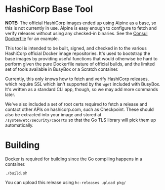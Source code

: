# HashiCorp Base Tool

**NOTE:** The official HashiCorp images ended up using Alpine as a base, so this is not currently in use. Alpine is easy enough to configure to fetch and verify releases without using any checked-in binaries. See the [Consul Dockerfile](https://github.com/hashicorp/docker-consul/blob/master/0.X/Dockerfile) for an example.

This tool is intended to be built, signed, and checked in to the various
HashiCorp official Docker image repositories. It's used to bootstrap the
base images by providing useful functions that would otherwise be hard to
perform given the pure Dockerfile nature of official builds, and the limited
set of tools available in BusyBox or a Scratch container.

Currently, this only knows how to fetch and verify HashiCorp releases, which
require SSL which isn't supported by the `wget` included with BusyBox. It's
written as a standard CLI app, though, so we may add more commands later.

We've also included a set of root certs required to fetch a release and contact
other APIs on hashicorp.com, such as Checkpoint. These should also be extracted
into your image and stored at `/system/etc/security/cacerts` so that the Go TLS
library will pick them up automatically.

# Building

Docker is required for building since the Go compiling happens in a container.

`./build.sh`

You can upload this release using `hc-releases upload pkg/`
